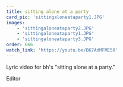 ```yaml
---
title: sitting alone at a party
card_pic: 'sittingaloneataparty1.JPG'
images:
    - 'sittingaloneataparty2.JPG'
    - 'sittingaloneataparty1.JPG'
    - 'sittingaloneataparty3.JPG'
order: 666
watch_link: 'https://youtu.be/BK7AdMFME50'
---
```


Lyric video for bh's "sitting alone at a party."

Editor
